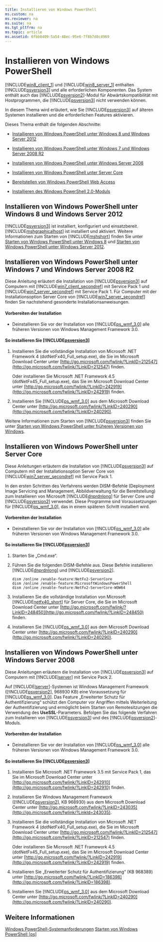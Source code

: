 ```yaml
---
title: Installieren von Windows PowerShell
ms.custom: na
ms.reviewer: na
ms.suite: na
ms.tgt_pltfrm: na
ms.topic: article
ms.assetid: 6fbb0409-5a54-48ec-95e6-7f8b7d8c4969
---
```

# Installieren von Windows PowerShell
[!INCLUDE[win8_client_1](../Token/win8_client_1_md.md)] und [!INCLUDE[win8_server_1](../Token/win8_server_1_md.md)] enthalten [!INCLUDE[psversion3](../Token/psversion3_md.md)] und alle erforderlichen Komponenten. Das System enthält auch das [!INCLUDE[psversion2](../Token/psversion2_md.md)]-Modul für Abwärtskompatibilität mit Hostprogrammen, die [!INCLUDE[psversion3](../Token/psversion3_md.md)] nicht verwenden können.

In diesem Thema wird erläutert, wie Sie [!INCLUDE[psversion3](../Token/psversion3_md.md)] auf älteren Systemen installieren und die erforderlichen Features aktivieren.

Dieses Thema enthält die folgenden Abschnitte:

-   [Installieren von Windows PowerShell unter Windows 8 und Windows Server 2012](../Topic/Installing-Windows-PowerShell.md#BKMK_InstallingOnWindows8andWindowsServer2012)

-   [Installieren von Windows PowerShell unter Windows 7 und Windows Server 2008 R2](../Topic/Installing-Windows-PowerShell.md#BKMK_InstallingOnWindows7andWindowsServer2008R2)

-   [Installieren von Windows PowerShell unter Windows Server 2008](../Topic/Installing-Windows-PowerShell.md#BKMK_InstallingOnWindowsServer2008LH)

-   [Installieren von Windows PowerShell unter Server Core](../Topic/Installing-Windows-PowerShell.md#BKMK_InstallingOnServerCore)

-   [Bereitstellen von Windows PowerShell Web Access](assetId:///639d0eff-98a3-4124-b52c-26921ebd98b0)

-   [Installieren des Windows PowerShell 2.0-Moduls](../Topic/Installing-the-Windows-PowerShell-2.0-Engine.md)

## <a name="BKMK_InstallingOnWindows8andWindowsServer2012"></a>Installieren von Windows PowerShell unter Windows 8 und Windows Server 2012
[!INCLUDE[psversion3](../Token/psversion3_md.md)] ist installiert, konfiguriert und einsatzbereit. [!INCLUDE[mshgraphicalhost](../Token/mshgraphicalhost_md.md)] ist installiert und aktiviert. Weitere Informationen zum Starten von [!INCLUDE[mshshort](../Token/mshshort_md.md)] finden Sie unter [Starten von Windows PowerShell unter Windows 8](assetId:///d7be1668-8617-4890-ad90-dd9765fbd2c3) und [Starten von Windows PowerShell unter Windows Server 2012](assetId:///4fc0110a-cc0c-42a4-bbb5-3cc89a0fc968).

## <a name="BKMK_InstallingOnWindows7andWindowsServer2008R2"></a>Installieren von Windows PowerShell unter Windows 7 und Windows Server 2008 R2
Diese Anleitung erläutert die Installation von [!INCLUDE[psversion3](../Token/psversion3_md.md)] auf Computern mit [!INCLUDE[win7_client_secondref](../Token/win7_client_secondref_md.md)] mit Service Pack 1 und [!INCLUDE[win7_server_secondref](../Token/win7_server_secondref_md.md)] mit Service Pack 1. Für Computer mit der Installationsoption Server Core von [!INCLUDE[win7_server_secondref](../Token/win7_server_secondref_md.md)] finden Sie nachstehend gesonderte Installationsanweisungen.

#### Vorbereiten der Installation

-   Deinstallieren Sie vor der Installation von [!INCLUDE[ps_wmf_3.0](../Token/ps_wmf_3.0_md.md)] alle früheren Versionen von Windows Management Framework 3.0.

#### So installieren Sie [!INCLUDE[psversion3](../Token/psversion3_md.md)]

1.  Installieren Sie die vollständige Installation von Microsoft .NET Framework 4 (dotNetFx40_Full_setup.exe), die Sie im Microsoft Download Center unter [http://go.microsoft.com/fwlink/?LinkID=212547](http://go.microsoft.com/fwlink/?LinkID=212547) finden.

    Oder installieren Sie Microsoft .NET Framework 4.5 (dotNetFx45_Full_setup.exe), das Sie im Microsoft Download Center unter [http://go.microsoft.com/fwlink/?LinkID=242919](http://go.microsoft.com/fwlink/?LinkID=242919) finden.

2.  Installieren Sie [!INCLUDE[ps_wmf_3.0](../Token/ps_wmf_3.0_md.md)] aus dem Microsoft Download Center unter [http://go.microsoft.com/fwlink/?LinkID=240290](http://go.microsoft.com/fwlink/?LinkID=240290).

Weitere Informationen zum Starten von [!INCLUDE[psversion3](../Token/psversion3_md.md)] finden Sie unter [Starten von Windows PowerShell unter früheren Versionen von Windows](../Topic/Starting-Windows-PowerShell-on-Earlier-Versions-of-Windows.md).

## <a name="BKMK_InstallingOnServerCore"></a>Installieren von Windows PowerShell unter Server Core
Diese Anleitungen erläutern die Installation von [!INCLUDE[psversion3](../Token/psversion3_md.md)] auf Computern mit der Installationsoption Server Core von [!INCLUDE[win7_server_secondref](../Token/win7_server_secondref_md.md)] mit Service Pack 1.

In den ersten Schritten des Verfahrens werden DISM-Befehle (Deployment Image Servicing and Management, Abbildverwaltung für die Bereitstellung) zum Installieren von Microsoft [!INCLUDE[dnprdnlong](../Token/dnprdnlong_md.md)] für Server Core und [!INCLUDE[psversion2](../Token/psversion2_md.md)] verwendet. Diese Programme sind Voraussetzungen für [!INCLUDE[ps_wmf_3.0](../Token/ps_wmf_3.0_md.md)], das in einem späteren Schritt installiert wird.

#### Vorbereiten der Installation

-   Deinstallieren Sie vor der Installation von [!INCLUDE[ps_wmf_3.0](../Token/ps_wmf_3.0_md.md)] alle früheren Versionen von Windows Management Framework 3.0.

#### So installieren Sie [!INCLUDE[psversion3](../Token/psversion3_md.md)]

1.  Starten Sie „Cmd.exe“.

2.  Führen Sie die folgenden DISM-Befehle aus. Diese Befehle installieren [!INCLUDE[dnprdnlong](../Token/dnprdnlong_md.md)] und [!INCLUDE[psversion2](../Token/psversion2_md.md)].

    ```
    dism /online /enable-feature:NetFx2-ServerCore
    dism /online /enable-feature:MicrosoftWindowsPowerShell
    dism /online /enable-feature:NetFx2-ServerCore-WOW64
    ```

3.  Installieren Sie die vollständige Installation von Microsoft [!INCLUDE[netfx40_short](../Token/netfx40_short_md.md)] für Server Core, die Sie im Microsoft Download Center unter [http://go.microsoft.com/fwlink/?LinkID=248450](http://go.microsoft.com/fwlink/?LinkID=248450) finden.

4.  Installieren Sie [!INCLUDE[ps_wmf_3.0](../Token/ps_wmf_3.0_md.md)] aus dem Microsoft Download Center unter [http://go.microsoft.com/fwlink/?LinkID=240290](http://go.microsoft.com/fwlink/?LinkID=240290).

## <a name="BKMK_InstallingOnWindowsServer2008LH"></a>Installieren von Windows PowerShell unter Windows Server 2008
Diese Anleitungen erläutern die Installation von [!INCLUDE[psversion3](../Token/psversion3_md.md)] auf Computern mit [!INCLUDE[lserver](../Token/lserver_md.md)] mit Service Pack 2.

Auf [!INCLUDE[lserver](../Token/lserver_md.md)]-Systemen ist Windows Management Framework ([!INCLUDE[psversion2](../Token/psversion2_md.md)], 968930 KB) eine Voraussetzung für [!INCLUDE[ps_wmf_3.0](../Token/ps_wmf_3.0_md.md)]. Das Feature „Erweiterter Schutz für Authentifizierung“ schützt den Computer vor Angriffen mittels Weiterleitung der Authentifizierung und ermöglicht beim Starten von Remotesitzungen die Verwendung des **UseSSL**-Parameters. Befolgen Sie das folgende Verfahren zum Installieren von [!INCLUDE[psversion3](../Token/psversion3_md.md)] und des [!INCLUDE[psversion2](../Token/psversion2_md.md)]-Moduls.

#### Vorbereiten der Installation

-   Deinstallieren Sie vor der Installation von [!INCLUDE[ps_wmf_3.0](../Token/ps_wmf_3.0_md.md)] alle früheren Versionen von Windows Management Framework 3.0.

#### So installieren Sie [!INCLUDE[psversion3](../Token/psversion3_md.md)]

1.  Installieren Sie Microsoft .NET Framework 3.5 mit Service Pack 1, das Sie im Microsoft Download Center unter [http://go.microsoft.com/fwlink/?LinkID=242910](http://go.microsoft.com/fwlink/?LinkID=242910) finden.

2.  Installieren Sie Windows Management Framework ([!INCLUDE[psversion2](../Token/psversion2_md.md)], KB 968930) aus dem Microsoft Download Center unter [http://go.microsoft.com/fwlink/?LinkID=243035](http://go.microsoft.com/fwlink/?LinkId=243035).

3.  Installieren Sie die vollständige Installation von Microsoft .NET Framework 4 (dotNetFx40_Full_setup.exe), die Sie im Microsoft Download Center unter [http://go.microsoft.com/fwlink/?LinkID=212547](http://go.microsoft.com/fwlink/?LinkID=212547) finden.

    Oder installieren Sie Microsoft .NET Framework 4.5 (dotNetFx45_Full_setup.exe), das Sie im Microsoft Download Center unter [http://go.microsoft.com/fwlink/?LinkID=242919](http://go.microsoft.com/fwlink/?LinkID=242919) finden.

4.  Installieren Sie „Erweiterter Schutz für Authentifizierung“ (KB 968389) unter [http://go.microsoft.com/fwlink/?LinkID=186398](http://go.microsoft.com/fwlink/?LinkID=186398).

5.  Installieren Sie [!INCLUDE[ps_wmf_3.0](../Token/ps_wmf_3.0_md.md)] aus dem Microsoft Download Center unter [http://go.microsoft.com/fwlink/?LinkID=240290](http://go.microsoft.com/fwlink/?LinkID=240290).

## Weitere Informationen
[Windows PowerShell-Systemanforderungen](../Topic/Windows-PowerShell-System-Requirements.md)
[Starten von Windows PowerShell [ps]](assetId:///8ec8c2d7-8e7c-4722-a3d2-498fe5739a8e)



<!--HONumber=Apr16_HO1-->


